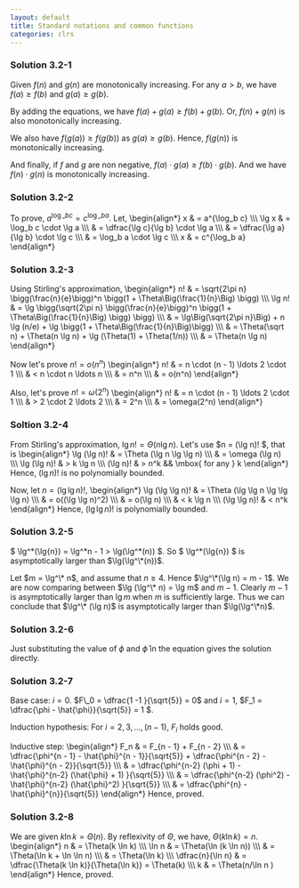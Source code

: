 ```yaml
---
layout: default
title: Standard notations and common functions
categories: clrs
---
```


### Solution 3.2-1
Given $f(n)$ and $g(n)$ are monotonically increasing. For any $a > b$, we have $f(a) \geq f(b)$ and $g(a) \geq g(b)$. 

By adding the equations, we have $f(a) + g(a) \geq f(b) + g(b)$. Or, $f(n) + g(n)$ is also monotonically increasing.

We also have $f(g(a)) \geq f(g(b))$ as $g(a) \geq g(b)$. Hence, $f(g(n))$ is monotonically increasing.

And finally, if $f$ and $g$ are non negative, $f(a) \cdot g(a) \geq f(b) \cdot g(b)$. And we have $f(n) \cdot g(n)$ is monotonically increasing.

### Solution 3.2-2
To prove, $a^{\log\_b c} = c^{\log\_b a}$. Let, 
\\begin{align\*}
x & = a^{\log\_b c} \\\\\\
\lg x & = \log\_b c \cdot \lg a \\\\\\
& = \dfrac{\lg c}{\lg b} \cdot \lg a \\\\\\
& = \dfrac{\lg a}{\lg b} \cdot \lg c \\\\\\
& = \log\_b a \cdot \lg c \\\\\\
x & = c^{\log\_b a}
\\end{align\*}

### Solution 3.2-3
Using Stirling's approximation,
\\begin{align\*}
n! & = \sqrt{2\pi n} \bigg(\frac{n}{e}\bigg)^n \bigg(1 + \Theta\Big(\frac{1}{n}\Big) \bigg) \\\\\\
\lg n! & = \lg \bigg(\sqrt{2\pi n} \bigg(\frac{n}{e}\bigg)^n \bigg(1 + \Theta\Big(\frac{1}{n}\Big) \bigg) \bigg) \\\\\\
& = \lg\Big(\sqrt{2\pi n}\Big) + n \lg (n/e) + \lg \bigg(1 + \Theta\Big(\frac{1}{n}\Big)\bigg) \\\\\\
& = \Theta(\sqrt n) + \Theta(n \lg n) + \lg (\Theta(1) + \Theta(1/n)) \\\\\\
& = \Theta(n \lg n)
\\end{align\*} 

Now let's prove $n! = o(n^n)$
\\begin{align\*}
n! & = n \cdot (n - 1) \ldots 2 \cdot 1  \\\\\\
& < n \cdot n \ldots n \\\\\\
& = n^n \\\\\\
& = o(n^n)
\\end{align\*} 

Also, let's prove $n! = \omega (2^n)$
\\begin{align\*}
n! & = n \cdot (n - 1) \ldots 2 \cdot 1  \\\\\\
& > 2 \cdot 2 \ldots 2 \\\\\\
& = 2^n \\\\\\
& = \omega(2^n)
\\end{align\*} 

### Soltion 3.2-4
From Stirling's approximation, $\lg n! = \Theta(n \lg n)$. Let's use $n = (\lg n)! $, that is
\\begin{align\*}
\lg (\lg n)! & = \Theta (\lg n \lg \lg n) \\\\\\
& = \omega (\lg n) \\\\\\
\lg (\lg n)! & > k \lg n \\\\\\
(\lg n)! & > n^k && \mbox{ for any } k
\\end{align\*}
Hence, $(\lg n)!$ is no polynomially bounded. 

Now, let $n = (\lg \lg n)!$,
\\begin{align\*}
\lg (\lg \lg n)! & = \Theta (\lg \lg n \lg \lg \lg n) \\\\\\
& = o((\lg \lg n)^2) \\\\\\
& = o(\lg n) \\\\\\
& < k \lg n \\\\\\
(\lg \lg n)! & < n^k
\\end{align\*}
Hence, $(\lg \lg n)!$ is polynomially bounded. 

### Solution 3.2-5
$ \lg^\*(\lg{n}) = \lg^\*n - 1 > \lg(\lg^\*(n)) $. So $ \lg^\*(\lg{n}) $ 
is asymptotically larger than $\lg(\lg^\*(n))$. 

Let $m = \lg^\* n$, and assume that $n \geq 4$. Hence $\lg^\*(\lg n) = m - 1$. 
We are now comparing between $\lg (\lg^\* n) = \lg m$ and $m - 1$. 
Clearly $m - 1$ is asymptotically larger than $\lg m$ when $m$ is 
sufficiently large. Thus we can conclude that $\lg^\* (\lg n)$ is 
asymptotically larger than $\lg(\lg^\*n)$.

### Solution 3.2-6
Just substituting the value of $\phi$ and $\hat{\phi}$ in the equation gives the solution directly.

### Solution 3.2-7
Base case: $i = 0$. $F\_0 = \dfrac{1 -1 }{\sqrt{5}} = 0$ and $i = 1$, 
$F\_1 = \dfrac{\phi - \hat{\phi}}{\sqrt{5}} = 1 $.

Induction hypothesis: For $i = 2,3,\ldots,(n-1)$, $F_i$ holds good.

Inductive step:
\\begin{align\*}
F\_n & = F\_{n - 1} + F\_{n - 2} \\\\\\
 & = \dfrac{\phi^{n - 1} - \hat{\phi}^{n - 1}}{\sqrt{5}} + \dfrac{\phi^{n - 2} - \hat{\phi}^{n - 2}}{\sqrt{5}} \\\\\\
& = \dfrac{\phi^{n-2} (\phi + 1) - \hat{\phi}^{n-2} (\hat{\phi} + 1) }{\sqrt{5}} \\\\\\
& = \dfrac{\phi^{n-2} (\phi^2) - \hat{\phi}^{n-2} (\hat{\phi}^2) }{\sqrt{5}} \\\\\\
& = \dfrac{\phi^{n} - \hat{\phi}^{n}}{\sqrt{5}}
\\end{align\*}
Hence, proved. 

### Solution 3.2-8
We are given $k \ln k = \Theta(n)$. By reflexivity of $\Theta$, we have, $\Theta(k \ln k) = n$.
\\begin{align\*}
n & = \Theta(k \ln k) \\\\\\
\ln n & = \Theta(\ln (k \ln n)) \\\\\\
& = \Theta(\ln k + \ln \ln n) \\\\\\
& = \Theta(\ln k) \\\\\\
\dfrac{n}{\ln n} & = \dfrac{\Theta(k \ln k)}{\Theta(\ln k)} = \Theta(k) \\\\\\
k & = \Theta(n/\ln n )
\\end{align\*}
Hence, proved. 